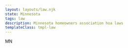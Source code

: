 ```yaml
---
layout: layouts/law.njk
state: Minnesota
tags: law
description: Minnesota homeowners association hoa laws
templateClass: tmpl-law
---
```


MN
